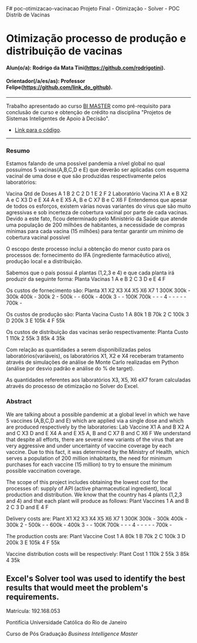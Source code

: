 F# poc-otimizacao-vacinacao
Projeto Final - Otimização - Solver - POC Distrib de Vacinas


# Otimização processo de produção e distribuição de vacinas

#### Alun(o/a): Rodrigo da Mata Tini(https://github.com/rodrigotini).
#### Orientador(/a/es/as): Professor Felipe(https://github.com/link_do_github).


---

Trabalho apresentado ao curso [BI MASTER](https://ica.puc-rio.ai/bi-master) como pré-requisito para conclusão de curso e obtenção de crédito na disciplina "Projetos de Sistemas Inteligentes de Apoio à Decisão".

- [Link para o código](https://github.com/rodrigotini/poc-otimizacao-vacinacao/). 


---

### Resumo

Estamos falando de uma possível pandemia a nível global no qual possuímos 5 vacinas(A,B,C,D e E) que deverão ser aplicadas com esquema vacinal de uma dose e que são produzidas respectivamente pelos laboratórios:

Vacina  Qtd de Doses
A       1
B       2
C       2
D       1
E       2
F       2
Laboratório		Vacina
X1		A e B
X2 		A e C
X3 		D e E
X4 		A e E
X5 		A, B e C
X7	 	B e C
X6 		F
Entendemos que apesar de todos os esforços, existem várias novas variantes do vírus que são muito agressivas e sob incerteza de cobertura vacinal por parte de cada vacinas. Devido a este fato, ficou determinado pelo Ministério da Saúde que atende uma população de 200 milhões de habitantes, a necessidade de compras mínimas para cada vacina (15 milhões) para tentar garantir um mínimo de cobertura vacinal possível

O escopo deste processo inclui a obtenção do menor custo para os processos de: fornecimento do IFA (ingrediente farmacêutico ativo), produção local e a distribuição.

Sabemos que o país possui 4 plantas (1,2,3 e 4) e que cada planta irá produzir da seguinte forma:
Planta		Vacinas
1	      	A e B
2	      	C
3	      	D e E
4	      	F

Os custos de fornecimento são:
Planta		X1	  X2	  X3	  X4	  X5	  X6  	X7
1		      300K	300k	-	    300k	400k	-   	300k
2		      -	    500k	-	    -	    600k	-   	400k
3		      -   	-	    100K	700k	-   	-   	-
4		      -   	-	    -     -	    -   	700k	-


Os custos de produção são:
Planta 		Vacina		Custo
1		      A		      80k
1		      B	      	70k
2		      C	      	100k
3		      D		      200k
3		      E	      	105k
4		      F	      	55k

Os custos de distribuição das vacinas serão respectivamente:
Planta		Custo
1	      	110k
2	      	55k
3	      	85k
4		      35k


Com relação as quantidades a serem disponibilizadas pelos laboratórios(variáveis), os laboratórios X1, X2 e X4 receberam tratamento através de simulações de análise de Monte Carlo realizadas em Python (análise por desvio padrão e análise do % de target).

As quantidades referentes aos laboratórios X3, X5, X6 eX7 foram calculadas através do processo de otimização no Solver do Excel.



### Abstract <!-- Opcional! Caso não aplicável, remover esta seção -->

We are talking about a possible pandemic at a global level in which we have 5 vaccines (A,B,C,D and E) which are applied via a single dose and which are produced respectively by the laboratories:
Lab   Vaccine
X1    A and B
X2    A and C
X3    D and E
X4    A and E
X5    A, B and C
X7    B and C
X6    F
We understand that despite all efforts, there are several new variants of the virus that are very aggressive and under uncertainty of vaccine coverage by each vaccine. Due to this fact, it was determined by the Ministry of Health, which serves a population of 200 million inhabitants, the need for minimum purchases for each vaccine (15 million) to try to ensure the minimum possible vaccination coverage.

The scope of this project includes obtaining the lowest cost for the processes of: supply of API (active pharmaceutical ingredient), local production and distribution.
We know that the country has 4 plants (1,2,3 and 4) and that each plant will produce as follows:
Plant Vaccines
1     A and B
2     C
3     D and E
4     F

Delivery costs are:
Plant X1    X2    X3    X4    X5    X6    X7
1     300K  300k  -     300k  400k  -     300k
2     -     500k  -     -     600k  -     400k
3     -     -     100K  700k  -     -     -
4     -     -     -     -     -     700k  -


The production costs are:
Plant     Vaccine   Cost
1		      A		      80k
1		      B	      	70k
2		      C	      	100k
3		      D		      200k
3		      E	      	105k
4		      F	      	55k

Vaccine distribution costs will be respectively:
Plant   Cost
1       110k
2       55k
3       85k
4       35k


Excel's Solver tool was used to identify the best results that would meet the problem's requirements.
---

Matrícula: 192.168.053

Pontifícia Universidade Católica do Rio de Janeiro

Curso de Pós Graduação *Business Intelligence Master*








